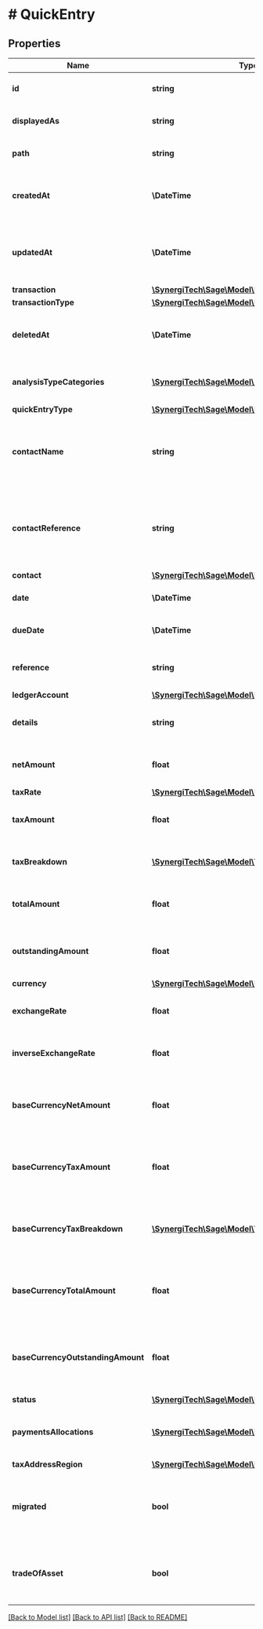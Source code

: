 # # QuickEntry

## Properties

Name | Type | Description | Notes
------------ | ------------- | ------------- | -------------
**id** | **string** | The unique identifier for the item | [optional]
**displayedAs** | **string** | The name of the resource | [optional]
**path** | **string** | The API path for the resource | [optional]
**createdAt** | **\DateTime** | The datetime when the item was created | [optional]
**updatedAt** | **\DateTime** | The datetime when the item was last updated | [optional]
**transaction** | [**\SynergiTech\Sage\Model\Base**](Base.md) |  | [optional]
**transactionType** | [**\SynergiTech\Sage\Model\Base**](Base.md) |  | [optional]
**deletedAt** | **\DateTime** | The datetime when the item was deleted | [optional]
**analysisTypeCategories** | [**\SynergiTech\Sage\Model\AnalysisTypeLineItem[]**](AnalysisTypeLineItem.md) | The analysis types information | [optional]
**quickEntryType** | [**\SynergiTech\Sage\Model\Base**](Base.md) |  | [optional]
**contactName** | **string** | The name of the contact when the quick entry was created | [optional]
**contactReference** | **string** | The reference of the contact when the quick entry was created | [optional]
**contact** | [**\SynergiTech\Sage\Model\Base**](Base.md) |  | [optional]
**date** | **\DateTime** | The date of the quick entry | [optional]
**dueDate** | **\DateTime** | The due date of the quick entry | [optional]
**reference** | **string** | The reference for the quick entry | [optional]
**ledgerAccount** | [**\SynergiTech\Sage\Model\Base**](Base.md) |  | [optional]
**details** | **string** | A description of the quick entry | [optional]
**netAmount** | **float** | The net amount of the quick entry | [optional]
**taxRate** | [**\SynergiTech\Sage\Model\Base**](Base.md) |  | [optional]
**taxAmount** | **float** | The tax amount of the quick entry | [optional]
**taxBreakdown** | [**\SynergiTech\Sage\Model\TaxBreakdown[]**](TaxBreakdown.md) | The tax breakdown for the quick entry | [optional]
**totalAmount** | **float** | The total amount of the quick entry | [optional]
**outstandingAmount** | **float** | The outstanding amount of the quick entry | [optional]
**currency** | [**\SynergiTech\Sage\Model\Base**](Base.md) |  | [optional]
**exchangeRate** | **float** | The exchange rate for the quick entry | [optional]
**inverseExchangeRate** | **float** | The inverse exchange rate for the quick entry | [optional]
**baseCurrencyNetAmount** | **float** | The net amount of the quick entry in base currency | [optional]
**baseCurrencyTaxAmount** | **float** | The tax amount of the quick entry in base currency | [optional]
**baseCurrencyTaxBreakdown** | [**\SynergiTech\Sage\Model\TaxBreakdown[]**](TaxBreakdown.md) | The tax breakdown for the quick entry in base currency | [optional]
**baseCurrencyTotalAmount** | **float** | The total amount of the quick entry in base currency | [optional]
**baseCurrencyOutstandingAmount** | **float** | The outstanding amount of the quick entry in base currency | [optional]
**status** | [**\SynergiTech\Sage\Model\Base**](Base.md) |  | [optional]
**paymentsAllocations** | [**\SynergiTech\Sage\Model\PaymentAllocation[]**](PaymentAllocation.md) | The associated payments and allocations | [optional]
**taxAddressRegion** | [**\SynergiTech\Sage\Model\Base**](Base.md) |  | [optional]
**migrated** | **bool** | Indicates if the quick entry was migrated from another system. | [optional]
**tradeOfAsset** | **bool** | Whether the quick entry is marked as trade of asset. | [optional]

[[Back to Model list]](../../README.md#models) [[Back to API list]](../../README.md#endpoints) [[Back to README]](../../README.md)

